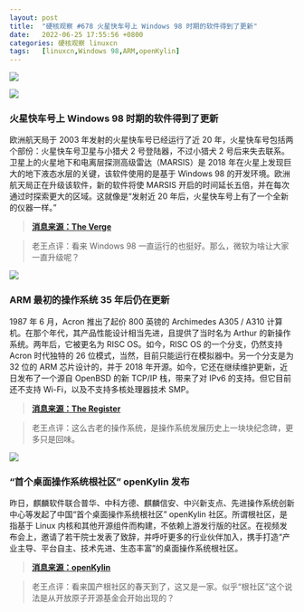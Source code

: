 ```yaml
---
layout: post
title:	"硬核观察 #678 火星快车号上 Windows 98 时期的软件得到了更新"
date:	2022-06-25 17:55:56 +0800 
categories:	硬核观察 linuxcn 
tags:	[linuxcn,Windows 98,ARM,openKylin]
---
```



![](/Asserts/Images//attachment/album/202206/25/175419hfjffmtne9rf7v7e.jpg)


![](/Asserts/Images//attachment/album/202206/25/175426ohmsxx4n5jydhmyb.jpg)


### 火星快车号上 Windows 98 时期的软件得到了更新


欧洲航天局于 2003 年发射的火星快车号已经运行了近 20 年，火星快车号包括两个部份：火星快车号卫星与小猎犬 2 号登陆器，不过小猎犬 2 号后来失去联系。卫星上的火星地下和电离层探测高级雷达（MARSIS）是 2018 年在火星上发现巨大的地下液态水层的关键，该软件使用的是基于 Windows 98 的开发环境。欧洲航天局正在升级该软件，新的软件将使 MARSIS 开启的时间延长五倍，并在每次通过时探索更大的区域。这就像是“发射近 20 年后，火星快车号上有了一个全新的仪器一样。”



> 
> **[消息来源：The Verge](https://www.theverge.com/2022/6/24/23181715/mars-express-marsis-windows-98-upgrade-esa)**
> 
> 
> 



> 
> 老王点评：看来 Windows 98 一直运行的也挺好。那么，微软为啥让大家一直升级呢？
> 
> 
> 


![](/Asserts/Images//attachment/album/202206/25/175450c77ttj7y7yt5iytr.jpg)


### ARM 最初的操作系统 35 年后仍在更新


1987 年 6 月，Acron 推出了起价 800 英镑的 Archimedes A305 / A310 计算机。在那个年代，其产品性能设计相当先进，且提供了当时名为 Arthur 的新操作系统。两年后，它被更名为 RISC OS。如今，RISC OS 的一个分支，仍然支持 Acron 时代独特的 26 位模式，当然，目前只能运行在模拟器中。另一个分支是为 32 位的 ARM 芯片设计的，并于 2018 年开源。如今，它还在继续维护更新，近日发布了一个源自 OpenBSD 的新 TCP/IP 栈，带来了对 IPv6 的支持。但它目前还不支持 Wi-Fi，以及不支持多核处理器技术 SMP。



> 
> **[消息来源：The Register](https://www.theregister.com/2022/06/21/risc_os_35/)**
> 
> 
> 



> 
> 老王点评：这么古老的操作系统，是操作系统发展历史上一块块纪念碑，更多只是回味。
> 
> 
> 


![](/Asserts/Images//attachment/album/202206/25/175507spctttlap1rqir8l.jpg)


### “首个桌面操作系统根社区” openKylin 发布


昨日，麒麟软件联合普华、中科方德、麒麟信安、中兴新支点、先进操作系统创新中心等发起了中国“首个桌面操作系统根社区” openKylin 社区。所谓根社区，是指基于 Linux 内核和其他开源组件而构建，不依赖上游发行版的社区。在视频发布会上，邀请了若干院士发表了致辞，并呼吁更多的行业伙伴加入，携手打造“产业主导、平台自主、技术先进、生态丰富”的桌面操作系统根社区。



> 
> **[消息来源：openKylin](https://mp.weixin.qq.com/s/NneK8FSbOJSL_4Upn7G_ag)**
> 
> 
> 



> 
> 老王点评：看来国产根社区的春天到了，这又是一家。似乎“根社区”这个说法是从开放原子开源基金会开始出现的？
> 
> 
>
